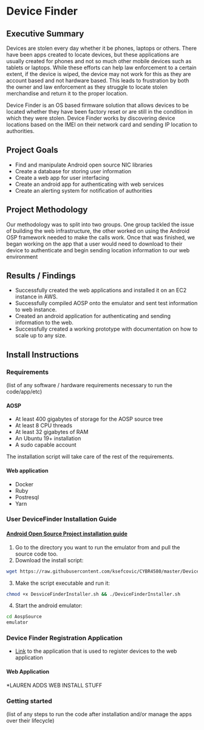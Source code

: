 # Device Finder
## Executive Summary
Devices are stolen every day whether it be phones, laptops or others. There have been apps created to locate devices, but these applications are usually created for phones and not so much other mobile devices such as tablets or laptops. While these efforts can help law enforcement to a certain extent, if the device is wiped, the device may not work for this as they are account based and not hardware based. This leads to frustration by both the owner and law enforcement as they struggle to locate stolen merchandise and return it to the proper location.

Device Finder is an OS based firmware solution that allows devices to be located whether they have been factory reset or are still in the condition in which they were stolen. Device Finder works by discovering device locations based on the IMEI on their network card and sending IP location to authorities.

## Project Goals
* Find and manipulate Android open source NIC libraries
* Create a database for storing user information
* Create a web app for user interfacing
* Create an android app for authenticating with web services
* Create an alerting system for notification of authorities

## Project Methodology
Our methodology was to split into two groups. One group tackled the issue of building the web infrastructure, the other worked on using the Android OSP framework needed to make the calls work. Once that was finished, we began working on the app that a user would need to download to their device to authenticate and begin sending location information to our web environment

## Results / Findings

* Successfully created the web applications and installed it on an EC2 instance in AWS.
* Successfully compiled AOSP onto the emulator and sent test information to web instance.
* Created an android application for authenticating and sending information to the web.
* Successfully created a working prototype with documentation on how to scale up to any size.

## Install Instructions
### Requirements
(list of any software / hardware requirements necessary to run the code/app/etc)
#### AOSP
* At least 400 gigabytes of storage for the AOSP source tree
* At least 8 CPU threads
* At least 32 gigabytes of RAM
* An Ubuntu 19+ installation
* A sudo capable account

The installation script will take care of the rest of the requirements.

#### Web application
* Docker
* Ruby
* Postresql
* Yarn

### User DeviceFinder Installation Guide
#### [Android Open Source Project installation guide](https://github.com/ksefcovic/CYBR4580/blob/master/AndroidDocumentation/User-GetRunning.md)
1. Go to the directory you want to run the emulator from and pull the source code too.
2. Download the install script:
```bash
wget https://raw.githubusercontent.com/ksefcovic/CYBR4580/master/DeviceFinderInstaller.sh
```
3. Make the script executable and run it:
```bash
chmod +x DesviceFinderInstaller.sh && ./DeviceFinderInstaller.sh
```
4. Start the android emulator:
```bash
cd AospSource
emulator
```

### Device Finder Registration Application
* [Link](https://github.com/lauren2020/device-finder-register-android) to the application that is used to register devices to the web application

#### Web Application
*LAUREN ADDS WEB INSTALL STUFF


### Getting started
(list of any steps to run the code after installation and/or manage the apps over their lifecycle)
